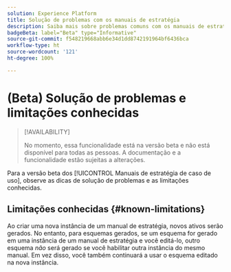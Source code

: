 ```yaml
---
solution: Experience Platform
title: Solução de problemas com os manuais de estratégia
description: Saiba mais sobre problemas comuns com os manuais de estratégia e como solucioná-los
badgeBeta: label="Beta" type="Informative"
source-git-commit: f548219668abb6e34d1dd8742191964bf6436bca
workflow-type: ht
source-wordcount: '121'
ht-degree: 100%

---
```



# (Beta) Solução de problemas e limitações conhecidas

>[!AVAILABILITY]
>
>No momento, essa funcionalidade está na versão beta e não está disponível para todas as pessoas. A documentação e a funcionalidade estão sujeitas a alterações.

Para a versão beta dos [!UICONTROL Manuais de estratégia de caso de uso], observe as dicas de solução de problemas e as limitações conhecidas.

## Limitações conhecidas {#known-limitations}

Ao criar uma nova instância de um manual de estratégia, novos ativos serão gerados. No entanto, para esquemas gerados, se um esquema for gerado em uma instância de um manual de estratégia e você editá-lo, outro esquema *não* será gerado se você habilitar outra instância do mesmo manual. Em vez disso, você também continuará a usar o esquema editado na nova instância.




